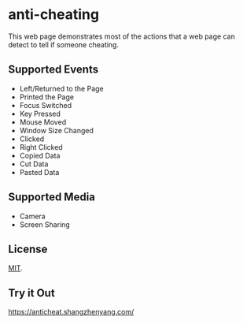 # anti-cheating

This web page demonstrates most of the actions that a web page can detect to tell if someone cheating.

## Supported Events

- Left/Returned to the Page
- Printed the Page
- Focus Switched
- Key Pressed
- Mouse Moved
- Window Size Changed
- Clicked
- Right Clicked
- Copied Data
- Cut Data
- Pasted Data

## Supported Media

- Camera
- Screen Sharing

## License

[MIT](LICENSE).

## Try it Out

https://anticheat.shangzhenyang.com/
